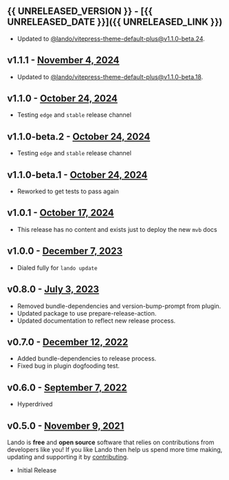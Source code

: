 ## {{ UNRELEASED_VERSION }} - [{{ UNRELEASED_DATE }}]({{ UNRELEASED_LINK }})

* Updated to [@lando/vitepress-theme-default-plus@v1.1.0-beta.24](https://github.com/lando/vitepress-theme-default-plus/releases/tag/v1.1.0-beta.24).

## v1.1.1 - [November 4, 2024](https://github.com/lando/apache/releases/tag/v1.1.1)

* Updated to [@lando/vitepress-theme-default-plus@v1.1.0-beta.18](https://github.com/lando/vitepress-theme-default-plus/releases/tag/v1.1.0-beta.18).

## v1.1.0 - [October 24, 2024](https://github.com/lando/apache/releases/tag/v1.1.0)

* Testing `edge` and `stable` release channel

## v1.1.0-beta.2 - [October 24, 2024](https://github.com/lando/apache/releases/tag/v1.1.0-beta.2)

* Testing `edge` and `stable` release channel

## v1.1.0-beta.1 - [October 24, 2024](https://github.com/lando/apache/releases/tag/v1.1.0-beta.1)

* Reworked to get tests to pass again

## v1.0.1 - [October 17, 2024](https://github.com/lando/apache/releases/tag/v1.0.1)

* This release has no content and exists just to deploy the new `mvb` docs

## v1.0.0 - [December 7, 2023](https://github.com/lando/apache/releases/tag/v1.0.0)

* Dialed fully for `lando update`

## v0.8.0 - [July 3, 2023](https://github.com/lando/apache/releases/tag/v0.8.0)

* Removed bundle-dependencies and version-bump-prompt from plugin.
* Updated package to use prepare-release-action.
* Updated documentation to reflect new release process.

## v0.7.0 - [December 12, 2022](https://github.com/lando/apache/releases/tag/v0.7.0)

* Added bundle-dependencies to release process.
* Fixed bug in plugin dogfooding test.

## v0.6.0 - [September 7, 2022](https://github.com/lando/apache/releases/tag/v0.6.0)

* Hyperdrived

## v0.5.0 - [November 9, 2021](https://github.com/lando/apache/releases/tag/v0.5.0)

Lando is **free** and **open source** software that relies on contributions from developers like you! If you like Lando then help us spend more time making, updating and supporting it by [contributing](https://github.com/sponsors/lando).

* Initial Release
